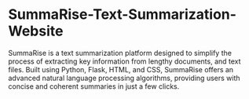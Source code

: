 # SummaRise-Text-Summarization-Website
SummaRise is a text summarization platform designed to simplify the process of extracting key information from lengthy documents, and text files. Built using Python, Flask, HTML, and CSS, SummaRise offers an advanced natural language processing algorithms, providing users with concise and coherent summaries in just a few clicks.
